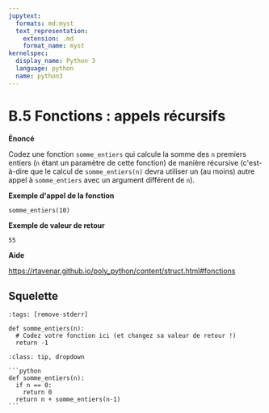 ```yaml
---
jupytext:
  formats: md:myst
  text_representation:
    extension: .md
    format_name: myst
kernelspec:
  display_name: Python 3
  language: python
  name: python3
---
```


# B.5 Fonctions : appels récursifs

**Énoncé**

Codez une fonction `somme_entiers` qui calcule la somme des `n` premiers entiers (`n` étant un paramètre de cette fonction) de manière récursive (c'est-à-dire que le calcul de `somme_entiers(n)` devra utiliser un (au moins) autre appel à `somme_entiers` avec un argument différent de `n`).

**Exemple d'appel de la fonction**

```
somme_entiers(10)
```

**Exemple de valeur de retour**

```
55
```

**Aide**

https://rtavenar.github.io/poly_python/content/struct.html#fonctions

## Squelette

```{code-cell} python
:tags: [remove-stderr]

def somme_entiers(n):
  # Codez votre fonction ici (et changez sa valeur de retour !)
  return -1
```

````{admonition} Cliquez ici pour voir la solution
:class: tip, dropdown

```python
def somme_entiers(n):
  if n == 0:
    return 0
  return n + somme_entiers(n-1)
```
````
